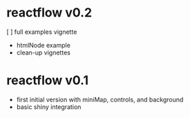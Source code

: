 
# reactflow v0.2

[ ] full examples vignette
  - htmlNode example
- clean-up vignettes


# reactflow v0.1

- first initial version with miniMap, controls, and background
- basic shiny integration
